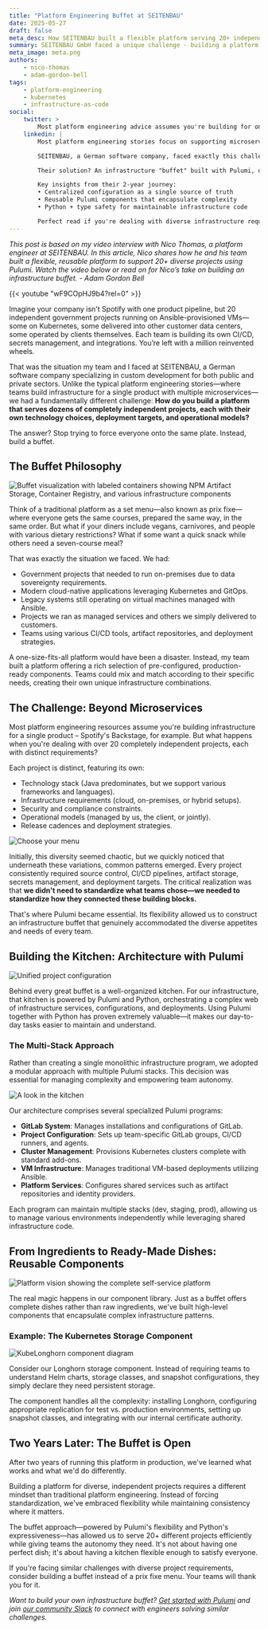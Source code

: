 ```yaml
---
title: "Platform Engineering Buffet at SEITENBAU"
date: 2025-05-27
draft: false
meta_desc: How SEITENBAU built a flexible platform serving 20+ independent projects with Pulumi's buffet approach, offering reusable components teams can mix and match.
summary: SEITENBAU GmbH faced a unique challenge - building a platform for 20+ independent projects, each with different tech stacks, deployment targets, and operational models. Instead of forcing standardization, they built an infrastructure buffet using Pulumi.
meta_image: meta.png
authors:
    - nico-thomas
    - adam-gordon-bell
tags:
    - platform-engineering
    - kubernetes
    - infrastructure-as-code
social:
    twitter: >
        Most platform engineering advice assumes you're building for one product. But what if you have 20+ independent projects with different tech stacks? SEITENBAU built an infrastructure "buffet" with Pulumi that lets teams pick what they need.
    linkedin: |
        Most platform engineering stories focus on supporting microservices for a single product—think Spotify or Netflix. But what happens when you need to support 20+ completely independent projects?

        SEITENBAU, a German software company, faced exactly this challenge. Government projects on-premises, cloud-native apps on Kubernetes, legacy VMs with Ansible—each with unique requirements.

        Their solution? An infrastructure "buffet" built with Pulumi, offering pre-configured components teams can mix and match. No forced standardization, just flexible building blocks that work together seamlessly.

        Key insights from their 2-year journey:
        • Centralized configuration as a single source of truth
        • Reusable Pulumi components that encapsulate complexity
        • Python + type safety for maintainable infrastructure code

        Perfect read if you're dealing with diverse infrastructure requirements: https://www.pulumi.com/blog/platform-engineering-buffet/
---
```

*This post is based on my video interview with Nico Thomas, a platform engineer at SEITENBAU. In this article, Nico shares how he and his team built a flexible, reusable platform to support 20+ diverse projects using Pulumi. Watch the video below or read on for Nico’s take on building an infrastructure buffet. - Adam Gordon Bell*

{{< youtube "wF9COpHJ9b4?rel=0" >}}

Imagine your company isn't Spotify with one product pipeline, but 20 independent government projects running on Ansible-provisioned VMs—some on Kubernetes, some delivered into other customer data centers, some operated by clients themselves. Each team is building its own CI/CD, secrets management, and integrations. You’re left with a million reinvented wheels.

That was the situation my team and I faced at SEITENBAU, a German software company specializing in custom development for both public and private sectors. Unlike the typical platform engineering stories—where teams build infrastructure for a single product with multiple microservices—we had a fundamentally different challenge: **How do you build a platform that serves dozens of completely independent projects, each with their own technology choices, deployment targets, and operational models?**

The answer? Stop trying to force everyone onto the same plate. Instead, build a buffet.

## The Buffet Philosophy

![Buffet visualization with labeled containers showing NPM Artifact Storage, Container Registry, and various infrastructure components](slide-02.png)

Think of a traditional platform as a set menu—also known as prix fixe—where everyone gets the same courses, prepared the same way, in the same order. But what if your diners include vegans, carnivores, and people with various dietary restrictions? What if some want a quick snack while others need a seven-course meal?

That was exactly the situation we faced. We had:

* Government projects that needed to run on-premises due to data sovereignty requirements.
* Modern cloud-native applications leveraging Kubernetes and GitOps.
* Legacy systems still operating on virtual machines managed with Ansible.
* Projects we ran as managed services and others we simply delivered to customers.
* Teams using various CI/CD tools, artifact repositories, and deployment strategies.

A one-size-fits-all platform would have been a disaster. Instead, my team built a platform offering a rich selection of pre-configured, production-ready components. Teams could mix and match according to their specific needs, creating their own unique infrastructure combinations.

## The Challenge: Beyond Microservices

Most platform engineering resources assume you're building infrastructure for a single product – Spotify's Backstage, for example. But what happens when you're dealing with over 20 completely independent projects, each with distinct requirements?

Each project is distinct, featuring its own:

* Technology stack (Java predominates, but we support various frameworks and languages).
* Infrastructure requirements (cloud, on-premises, or hybrid setups).
* Security and compliance constraints.
* Operational models (managed by us, the client, or jointly).
* Release cadences and deployment strategies.

![Choose your menu](slide-07.png)

Initially, this diversity seemed chaotic, but we quickly noticed that underneath these variations, common patterns emerged. Every project consistently required source control, CI/CD pipelines, artifact storage, secrets management, and deployment targets. The critical realization was that **we didn't need to standardize what teams chose—we needed to standardize how they connected these building blocks.**

That's where Pulumi became essential. Its flexibility allowed us to construct an infrastructure buffet that genuinely accommodated the diverse appetites and needs of every team.

## Building the Kitchen: Architecture with Pulumi

![Unified project configuration](slide-09.png)

Behind every great buffet is a well-organized kitchen. For our infrastructure, that kitchen is powered by Pulumi and Python, orchestrating a complex web of infrastructure services, configurations, and deployments. Using Pulumi together with Python has proven extremely valuable—it makes our day-to-day tasks easier to maintain and understand.

### The Multi-Stack Approach

Rather than creating a single monolithic infrastructure program, we adopted a modular approach with multiple Pulumi stacks. This decision was essential for managing complexity and empowering team autonomy.

![A look in the kitchen](slide-10.png)

Our architecture comprises several specialized Pulumi programs:

* **GitLab System**: Manages installations and configurations of GitLab.
* **Project Configuration**: Sets up team-specific GitLab groups, CI/CD runners, and agents.
* **Cluster Management**: Provisions Kubernetes clusters complete with standard add-ons.
* **VM Infrastructure**: Manages traditional VM-based deployments utilizing Ansible.
* **Platform Services**: Configures shared services such as artifact repositories and identity providers.

Each program can maintain multiple stacks (dev, staging, prod), allowing us to manage various environments independently while leveraging shared infrastructure code.

## From Ingredients to Ready-Made Dishes: Reusable Components

![Platform vision showing the complete self-service platform](slide-06.png)

The real magic happens in our component library. Just as a buffet offers complete dishes rather than raw ingredients, we've built high-level components that encapsulate complex infrastructure patterns.

### Example: The Kubernetes Storage Component

![KubeLonghorn component diagram](slide-15.png)

Consider our Longhorn storage component. Instead of requiring teams to understand Helm charts, storage classes, and snapshot configurations, they simply declare they need persistent storage.

The component handles all the complexity: installing Longhorn, configuring appropriate replication for test vs. production environments, setting up snapshot classes, and integrating with our internal certificate authority.

## Two Years Later: The Buffet is Open

After two years of running this platform in production, we've learned what works and what we'd do differently.

Building a platform for diverse, independent projects requires a different mindset than traditional platform engineering. Instead of forcing standardization, we've embraced flexibility while maintaining consistency where it matters.

The buffet approach—powered by Pulumi's flexibility and Python's expressiveness—has allowed us to serve 20+ different projects efficiently while giving teams the autonomy they need. It's not about having one perfect dish; it's about having a kitchen flexible enough to satisfy everyone.

If you're facing similar challenges with diverse project requirements, consider building a buffet instead of a prix fixe menu. Your teams will thank you for it.

*Want to build your own infrastructure buffet? [Get started with Pulumi](https://www.pulumi.com/docs/get-started/) and join [our community Slack](https://slack.pulumi.com/) to connect with engineers solving similar challenges.*
